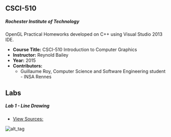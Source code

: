 CSCI-510
--------

##### Rochester Institute of Technology
OpenGL Practical Homeworks developed on C++ using Visual Studio 2013 IDE.

* **Course Title:** CSCI-510 Introduction to Computer Graphics
* **Instructor:** Reynold Bailey
* **Year:** 2015
* **Contributors:**
  * Guillaume Roy, Computer Science and Software Engineering student - INSA Rennes

Labs
----
##### Lab 1 - Line Drawing
* <a href="https://github.com/guroy/CSCI-510/tree/master/CSCI-510/Lab%201%20-%20Line%20Drawing">View Sources:</a>

![alt_tag](http://nodim.fr/host/course/cg/lab1.png)
